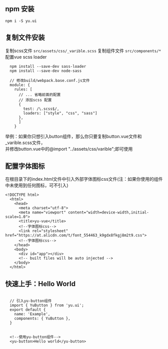 ## npm 安装
~~~
npm i -S yu.ui
~~~

## 复制文件安装
复制scss文件 `src/assets/css/_varible.scss`
复制组件文件 `src/components/*`
配置vue scss loader   
~~~
  npm install --save-dev sass-loader
  npm install --save-dev node-sass
~~~   
~~~
  // 修改build/webpack.base.conf.js文件
  module: {
    rules: [
      // ... 省略前面的配置
      // 添加scss 配置
      {
        test: /\.scss$/,
        loaders: ["style", "css", "sass"]
      },
      ]
    }
~~~
举例：如果你只想引入button组件，那么你只要复制button.vue文件和_varible.scss文件，  
并修改button.vue中的@import "../assets/css/varible";即可使用  


## 配置字体图标
在根目录下的index.html文件中引入外部字体图标css文件(注：如果你使用的组件中未使用到任何图标，可不引入)
~~~
<!DOCTYPE html>
  <html>
    <head>
      <meta charset="utf-8">
      <meta name="viewport" content="width=device-width,initial-scale=1.0">
      <title>yu-vue</title>
      <!--字体图标css-->
      <link rel="stylesheet" href="https://at.alicdn.com/t/font_554463_k9gdx8fkgj8m2t9.css">
      <!--字体图标css-->
    </head>
    <body>
      <div id="app"></div>
      <!-- built files will be auto injected -->
    </body>
  </html>
~~~

## 快速上手：Hello World
~~~

  // 引入yu-button组件
  import { YuButton } from 'yu.ui';
  export default {
    name: 'Example',
    components: { YuButton },
  }
      
~~~
~~~
  <!--使用yu-button组件-->
  <yu-button>Hello world</yu-button>
~~~
